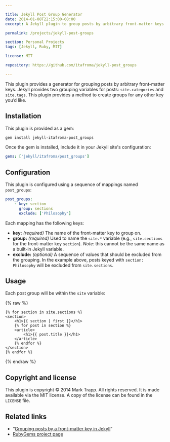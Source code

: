 ```yaml
---

title: Jekyll Post Group Generator
date: 2014-01-08T22:15:00-08:00
excerpt: A Jekyll plugin to group posts by arbitrary front-matter keys.

permalink: /projects/jekyll-post-groups

section: Personal Projects
tags: [Jekyll, Ruby, MIT]

license: MIT

repository: https://github.com/itafroma/jekyll-post_groups

---
```

This plugin provides a generator for grouping posts by arbitrary front-matter keys. Jekyll provides two grouping variables for posts: `site.categories` and `site.tags`. This plugin provides a method to create groups for any other key you’d like.

## Installation

This plugin is provided as a gem:

```sh
gem install jekyll-itafroma-post_groups
```

Once the gem is installed, include it in your Jekyll site's configuration:

```yaml
gems: ['jekyll/itafroma/post_groups']
```

## Configuration

This plugin is configured using a sequence of mappings named `post_groups`:

```yaml
post_groups:
    - key: section
      group: sections
      exclude: ['Philosophy']
```

Each mapping has the following keys:

* **key:** *(required)* The name of the front-matter key to group on.
* **group:** *(required)* Used to name the `site.*` variable (e.g., `site.sections` for the front-matter key `section`). *Note:* this cannot be the same name as a built-in Jekyll variable.
* **exclude:** *(optional)* A sequence of values that should be excluded from the grouping. In the example above, posts keyed with `section: Philosophy` will be excluded from `site.sections`.

## Usage

Each post group will be within the `site` variable:

{% raw %}
```liquid
{% for section in site.sections %}
<section>
    <h1>{{ section | first }}</h1>
    {% for post in section %}
    <article>
        <h1>{{ post.title }}</h1>
    </article>
    {% endfor %}
</section>
{% endfor %}
```
{% endraw %}

## Copyright and license

This plugin is copyright © 2014 Mark Trapp. All rights reserved. It is made available via the MIT license. A copy of the license can be found in the `LICENSE` file.

## Related links

* “[Grouping posts by a front-matter key in Jekyll][1]”
* [RubyGems project page][2]

[1]: https://marktrapp.com/blog/2014/01/06/group-posts-jekyll-front-matter "Grouping posts by a front-matter key in Jekyll"
[2]: https://rubygems.org/gems/jekyll-itafroma-post_groups "RubyGems project page"
